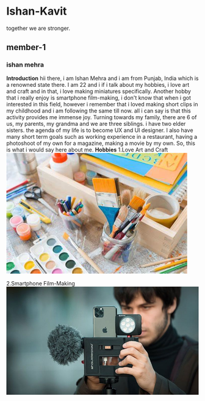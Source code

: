# Ishan-Kavit
together we are stronger.

## member-1 
### ishan mehra
**Introduction**
hii there, i am Ishan Mehra and i am from Punjab, India which is a renowned state there. I am 22 and i if i talk about my hobbies, i love art and craft and in that, i love making miniatures specifically. Another hobby that i really enjoy is smartphone film-making, i don't know that when i got interested in this field, however i remember that i loved making short clips in my childhood and i am following the same till now. all i can say is that this activity provides me immense joy. Turning towards my family, there are 6 of us, my parents, my grandma and we are three siblings. i have two elder sisters. the agenda of my life is to become UX and UI designer. I also have many short term goals such as working experience in a restaurant, having a photoshoot of my own for a magazine, making a movie by my own. So, this is what i would say here about me. 
**Hobbies**
1.Love Art and Craft
<img src="images/art and craft.jpeg">  


2.Smartphone Film-Making  
<img src="images/videography.jpg">



